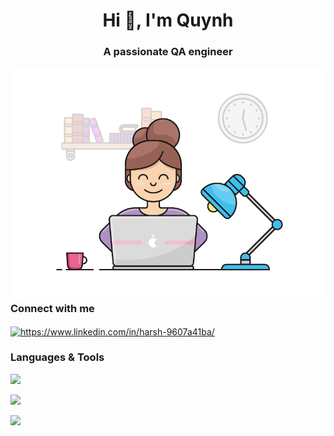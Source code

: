 <h1 align="center">Hi 👋, I'm Quynh</h1>
<h3 align="center">A passionate QA engineer</h3>

<img align="right" alt="GIF" src="code.gif" width="500" height="375" />
<h3 align="left">Connect with me</h3>
<p align="left">
<a href="https://www.linkedin.com/in/quynhnguyen2120/" target="blank"><img align="center" src="https://raw.githubusercontent.com/rahuldkjain/github-profile-readme-generator/master/src/images/icons/Social/linked-in-alt.svg" alt="https://www.linkedin.com/in/harsh-9607a41ba/" height="30" width="40" /></a>

<!-- Web knownledge & Tools -->
<h3 align="left">Languages & Tools</h3>
<p align="left">
    <a href="https://skillicons.dev">
        <img src="https://skillicons.dev/icons?i=js,ts,figma" />
    </a>
</p>
<p align="left">
    <a href="https://skillicons.dev">
        <img src="https://skillicons.dev/icons?i=html,css,postman,stackoverflow" />
    </a>
</p>
<p align="left">
    <a href="https://skillicons.dev">
        <img src="https://skillicons.dev/icons?i=git,github,vscode,powershell" />
    </a>
</p>
